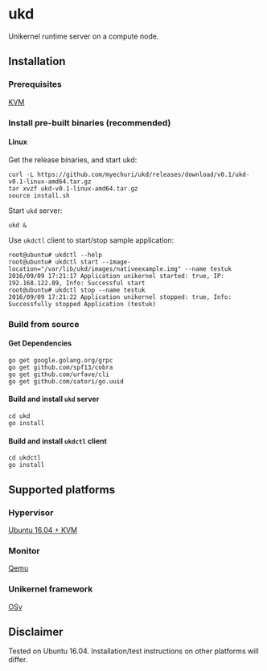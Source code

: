 # ukd

Unikernel runtime server on a compute node.

## Installation

### Prerequisites

[KVM](https://help.ubuntu.com/community/KVM/Installation)

### Install pre-built binaries (recommended)

#### Linux

Get the release binaries, and start ukd:
```
curl -L https://github.com/myechuri/ukd/releases/download/v0.1/ukd-v0.1-linux-amd64.tar.gz
tar xvzf ukd-v0.1-linux-amd64.tar.gz
source install.sh
```

Start ``ukd`` server:
```
ukd &
```

Use ``ukdctl`` client to start/stop sample application:
```
root@ubuntu# ukdctl --help
root@ubuntu# ukdctl start --image-location="/var/lib/ukd/images/nativeexample.img" --name testuk
2016/09/09 17:21:17 Application unikernel started: true, IP: 192.168.122.89, Info: Successful start
root@ubuntu# ukdctl stop --name testuk
2016/09/09 17:21:22 Application unikernel stopped: true, Info: Successfully stopped Application (testuk)
```

### Build from source

#### Get Dependencies
```
go get google.golang.org/grpc
go get github.com/spf13/cobra
go get github.com/urfave/cli
go get github.com/satori/go.uuid
```

#### Build and install ``ukd`` server

```
cd ukd
go install
```

#### Build and install ``ukdctl`` client

```
cd ukdctl
go install
```

## Supported platforms

### Hypervisor

[Ubuntu 16.04 + KVM](http://releases.ubuntu.com/16.04/)

### Monitor

[Qemu](http://wiki.qemu.org/Main_Page)

### Unikernel framework

[OSv](http://osv.io/)

## Disclaimer

Tested on Ubuntu 16.04. Installation/test instructions on other platforms will differ.


